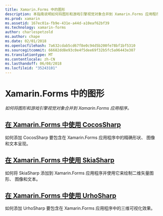```yaml
---
title: Xamarin.Forms 中的图形
description: 本指南说明如何将图形和游戏引擎视觉对象合并到 Xamarin.Forms 应用程序，使用 CocosSharp、 SkiaShap 和 UrhoSharp。
ms.prod: xamarin
ms.assetid: 167ec01a-fb9e-431e-a44d-a10eaf62bf39
ms.technology: xamarin-forms
author: charlespetzold
ms.author: chape
ms.date: 02/01/2018
ms.openlocfilehash: 7a632cdab5cd67f8e0c94d5b200fe78bf1bf5310
ms.sourcegitcommit: 66682dd8e93c0e4f5dee69f32b5fc5a96443e307
ms.translationtype: MT
ms.contentlocale: zh-CN
ms.lasthandoff: 06/08/2018
ms.locfileid: "35243101"
---
```

# <a name="graphics-in-xamarinforms"></a>Xamarin.Forms 中的图形

_如何将图形和游戏引擎视觉对象合并到 Xamarin.Forms 应用程序。_

## <a name="using-cocossharp-in-xamarinformscocossharpmd"></a>[在 Xamarin.Forms 中使用 CocosSharp](cocossharp.md)

如何添加 CocosSharp 要包含在 Xamarin.Forms 应用程序中的精确形状、 图像和文本呈现。

## <a name="using-skiasharp-in-xamarinformsskiasharpindexmd"></a>[在 Xamarin.Forms 中使用 SkiaSharp](skiasharp/index.md)

如何将 SkiaSharp 添加到 Xamarin.Forms 应用程序并使用它来绘制二维矢量图形、 图像和文本。

## <a name="using-urhosharp-in-xamarinformsurhosharpmd"></a>[在 Xamarin.Forms 中使用 UrhoSharp](urhosharp.md)

如何添加 UrhoSharp 要包含在 Xamarin.Forms 应用程序中的三维可视化效果。
